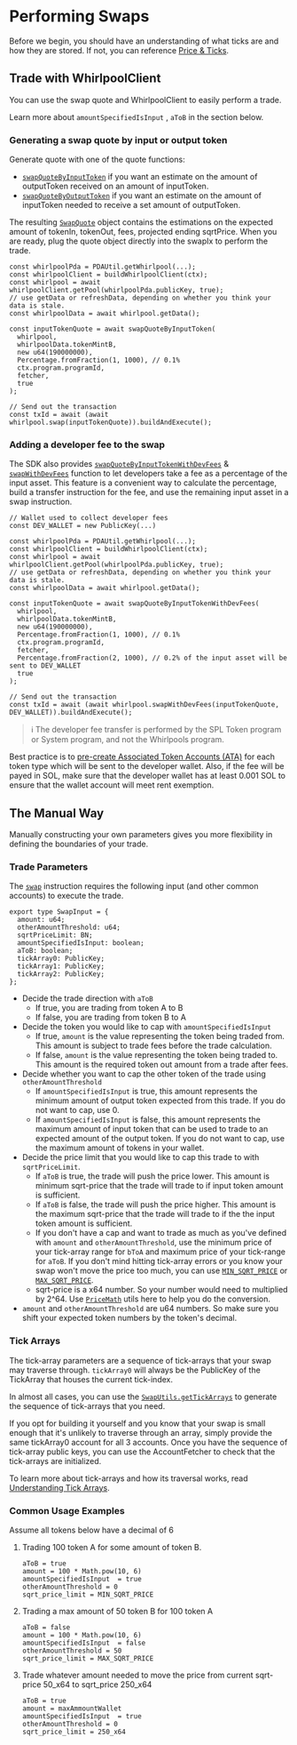 # Performing Swaps

Before we begin, you should have an understanding of what ticks are and how they are stored. If not, you can reference [Price & Ticks](../02-Architecture%20Overview/02-Price%20&%20Ticks.md).

## Trade with WhirlpoolClient
You can use the swap quote and WhirlpoolClient to easily perform a trade.

Learn more about `amountSpecifiedIsInput` , `aToB` in the section below.

### Generating a swap quote by input or output token
Generate quote with one of the quote functions:
- [`swapQuoteByInputToken`](https://dev.orca.so/legacy/functions/swapQuoteByInputToken.html) if you want an estimate on the amount of outputToken received on an amount of inputToken.
- [`swapQuoteByOutputToken`](https://dev.orca.so/legacy/functions/swapQuoteByInputToken.html) if you want an estimate on the amount of inputToken needed to receive a set amount of outputToken.

The resulting [`SwapQuote`](https://dev.orca.so/legacy/types/SwapQuote.html) object contains the estimations on the expected amount of tokenIn, tokenOut, fees, projected ending sqrtPrice. When you are ready, plug the quote object directly into the swapIx to perform the trade.

```tsx
const whirlpoolPda = PDAUtil.getWhirlpool(...);
const whirlpoolClient = buildWhirlpoolClient(ctx);
const whirlpool = await whirlpoolClient.getPool(whirlpoolPda.publicKey, true);
// use getData or refreshData, depending on whether you think your data is stale.
const whirlpoolData = await whirlpool.getData();

const inputTokenQuote = await swapQuoteByInputToken(
  whirlpool,
  whirlpoolData.tokenMintB,
  new u64(190000000),
  Percentage.fromFraction(1, 1000), // 0.1%
  ctx.program.programId,
  fetcher,
  true
);

// Send out the transaction
const txId = await (await whirlpool.swap(inputTokenQuote)).buildAndExecute();
```

### Adding a developer fee to the swap
The SDK also provides [`swapQuoteByInputTokenWithDevFees`](https://dev.orca.so/legacy/functions/swapQuoteByInputTokenWithDevFees.html) & [`swapWithDevFees`](https://dev.orca.so/legacy/interfaces/Whirlpool.html#swapWithDevFees) function to let developers take a fee as a percentage of the input asset. This feature is a convenient way to calculate the percentage, build a transfer instruction for the fee, and use the remaining input asset in a swap instruction.

```tsx
// Wallet used to collect developer fees
const DEV_WALLET = new PublicKey(...)

const whirlpoolPda = PDAUtil.getWhirlpool(...);
const whirlpoolClient = buildWhirlpoolClient(ctx);
const whirlpool = await whirlpoolClient.getPool(whirlpoolPda.publicKey, true);
// use getData or refreshData, depending on whether you think your data is stale.
const whirlpoolData = await whirlpool.getData();

const inputTokenQuote = await swapQuoteByInputTokenWithDevFees(
  whirlpool,
  whirlpoolData.tokenMintB,
  new u64(190000000),
  Percentage.fromFraction(1, 1000), // 0.1%
  ctx.program.programId,
  fetcher,
  Percentage.fromFraction(2, 1000), // 0.2% of the input asset will be sent to DEV_WALLET
  true
);

// Send out the transaction
const txId = await (await whirlpool.swapWithDevFees(inputTokenQuote, DEV_WALLET)).buildAndExecute();
```

> ℹ️ The developer fee transfer is performed by the SPL Token program or System program, and not the Whirlpools program.

Best practice is to [pre-create Associated Token Accounts (ATA)](https://solanacookbook.com/references/token.html#how-to-create-a-token-account) for each token type which will be sent to the developer wallet. Also, if the fee will be payed in SOL, make sure that the developer wallet has at least 0.001 SOL to ensure that the wallet account will meet rent exemption.

## The Manual Way
Manually constructing your own parameters gives you more flexibility in defining the boundaries of your trade.

### Trade Parameters
The [`swap`](https://dev.orca.so/legacy/interfaces/Whirlpool.html#swap) instruction requires the following input (and other common accounts) to execute the trade.

```tsx
export type SwapInput = {
  amount: u64;
  otherAmountThreshold: u64;
  sqrtPriceLimit: BN;
  amountSpecifiedIsInput: boolean;
  aToB: boolean;
  tickArray0: PublicKey;
  tickArray1: PublicKey;
  tickArray2: PublicKey;
};
```

- Decide the trade direction with `aToB`
    - If true, you are trading from token A to B
    - If false, you are trading from token B to A
- Decide the token you would like to cap with `amountSpecifiedIsInput`
    - If true, `amount` is the value representing the token being traded from. This amount is subject to trade fees before the trade calculation.
    - If false, `amount` is the value representing the token being traded to. This amount is the required token out amount from a trade after fees.
- Decide whether you want to cap the other token of the trade using `otherAmountThreshold`
    - If `amountSpecifiedIsInput` is true, this amount represents the minimum amount of output token expected from this trade. If you do not want to cap, use 0.
    - If `amountSpecifiedIsInput` is false, this amount represents the maximum amount of input token that can be used to trade to an expected amount of the output token. If you do not want to cap, use the maximum amount of tokens in your wallet.
- Decide the price limit that you would like to cap this trade to with `sqrtPriceLimit`.
    - If `aToB` is true, the trade will push the price lower. This amount is minimum sqrt-price that the trade will trade to if input token amount is sufficient.
    - If `aToB` is false, the trade will push the price higher. This amount is the maximum sqrt-price that the trade will trade to if the the input token amount is sufficient.
    - If you don't have a cap and want to trade as much as you've defined with `amount` and `otherAmountThreshold`, use the minimum price of your tick-array range for `bToA` and maximum price of your tick-range for `aToB`. If you don't mind hitting tick-array errors or you know your swap won't move the price too much, you can use [`MIN_SQRT_PRICE`](https://dev.orca.so/legacy/variables/MIN_SQRT_PRICE.html) or [`MAX_SQRT_PRICE`](https://dev.orca.so/legacy/variables/MAX_SQRT_PRICE.html).
    - sqrt-price is a x64 number. So your number would need to multiplied by 2^64. Use [`PriceMath`](https://dev.orca.so/legacy/classes/PriceMath.html) utils here to help you do the conversion.
- `amount` and `otherAmountThreshold` are u64 numbers. So make sure you shift your expected token numbers by the token's decimal.

### Tick Arrays
The tick-array parameters are a sequence of tick-arrays that your swap may traverse through. `tickArray0` will always be the PublicKey of the TickArray that houses the current tick-index.

In almost all cases, you can use the [`SwapUtils.getTickArrays`](https://dev.orca.so/legacy/classes/SwapUtils.html#getTickArrays) to generate the sequence of tick-arrays that you need.

If you opt for building it yourself and you know that your swap is small enough that it's unlikely to traverse through an array, simply provide the same tickArray0 account for all 3 accounts. Once you have the sequence of tick-array public keys, you can use the AccountFetcher to check that the tick-arrays are initialized.

To learn more about tick-arrays and how its traversal works, read [Understanding Tick Arrays](../02-Architecture%20Overview/03-Understanding%20Tick%20Arrays.md).

### Common Usage Examples
Assume all tokens below have a decimal of 6
1. Trading 100 token A for some amount of token B.
    ```tsx
    aToB = true
    amount = 100 * Math.pow(10, 6)
    amountSpecifiedIsInput  = true
    otherAmountThreshold = 0
    sqrt_price_limit = MIN_SQRT_PRICE
    ```
2. Trading a max amount of 50 token B for 100 token A
    ```tsx
    aToB = false
    amount = 100 * Math.pow(10, 6)
    amountSpecifiedIsInput  = false
    otherAmountThreshold = 50
    sqrt_price_limit = MAX_SQRT_PRICE
    ```
3. Trade whatever amount needed to move the price from current sqrt-price 50_x64 to sqrt_price 250_x64
    ```tsx
    aToB = true
    amount = maxAmmountWallet
    amountSpecifiedIsInput  = true
    otherAmountThreshold = 0
    sqrt_price_limit = 250_x64
    ```
